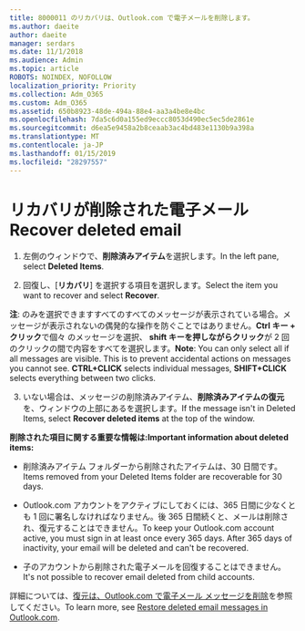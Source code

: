 ```yaml
---
title: 8000011 のリカバリは、Outlook.com で電子メールを削除します。
ms.author: daeite
author: daeite
manager: serdars
ms.date: 11/1/2018
ms.audience: Admin
ms.topic: article
ROBOTS: NOINDEX, NOFOLLOW
localization_priority: Priority
ms.collection: Adm_O365
ms.custom: Adm_O365
ms.assetid: 650b8923-48de-494a-88e4-aa3a4be8e4bc
ms.openlocfilehash: 7da5c6d0a155ed9eccc8053d490ec5ec5de2861e
ms.sourcegitcommit: d6ea5e9458a2b8ceaab3ac4bd483e1130b9a398a
ms.translationtype: MT
ms.contentlocale: ja-JP
ms.lasthandoff: 01/15/2019
ms.locfileid: "28297557"
---
```

# <a name="recover-deleted-email"></a><span data-ttu-id="8c7ed-102">リカバリが削除された電子メール</span><span class="sxs-lookup"><span data-stu-id="8c7ed-102">Recover deleted email</span></span>

1. <span data-ttu-id="8c7ed-103">左側のウィンドウで、**削除済みアイテム**を選択します。</span><span class="sxs-lookup"><span data-stu-id="8c7ed-103">In the left pane, select **Deleted Items**.</span></span> 
    
2. <span data-ttu-id="8c7ed-104">回復し、[**リカバリ**] を選択する項目を選択します。</span><span class="sxs-lookup"><span data-stu-id="8c7ed-104">Select the item you want to recover and select **Recover**.</span></span> 
  
 <span data-ttu-id="8c7ed-p101">**注**: のみを選択できますすべてのすべてのメッセージが表示されている場合。メッセージが表示されないの偶発的な操作を防ぐことではありません。**Ctrl キー + クリック**で個々 のメッセージを選択、 **shift キーを押しながらクリック**が 2 回のクリックの間で内容をすべてを選択します。</span><span class="sxs-lookup"><span data-stu-id="8c7ed-p101">**Note**: You can only select all if all messages are visible. This is to prevent accidental actions on messages you cannot see. **CTRL+CLICK** selects individual messages, **SHIFT+CLICK** selects everything between two clicks.</span></span> 
    
3. <span data-ttu-id="8c7ed-108">いない場合は、メッセージの削除済みアイテム、**削除済みアイテムの復元**を、ウィンドウの上部にあるを選択します。</span><span class="sxs-lookup"><span data-stu-id="8c7ed-108">If the message isn't in Deleted Items, select **Recover deleted items** at the top of the window.</span></span> 
    
 <span data-ttu-id="8c7ed-109">**削除された項目に関する重要な情報は:**</span><span class="sxs-lookup"><span data-stu-id="8c7ed-109">**Important information about deleted items:**</span></span>
  
- <span data-ttu-id="8c7ed-110">削除済みアイテム フォルダーから削除されたアイテムは、30 日間です。</span><span class="sxs-lookup"><span data-stu-id="8c7ed-110">Items removed from your Deleted Items folder are recoverable for 30 days.</span></span>
    
- <span data-ttu-id="8c7ed-p102">Outlook.com アカウントをアクティブにしておくには、365 日間に少なくとも 1 回に署名しなければなりません。後 365 日間続くと、メールは削除され、復元することはできません。</span><span class="sxs-lookup"><span data-stu-id="8c7ed-p102">To keep your Outlook.com account active, you must sign in at least once every 365 days. After 365 days of inactivity, your email will be deleted and can't be recovered.</span></span>
    
- <span data-ttu-id="8c7ed-113">子のアカウントから削除された電子メールを回復することはできません。</span><span class="sxs-lookup"><span data-stu-id="8c7ed-113">It's not possible to recover email deleted from child accounts.</span></span>
    
<span data-ttu-id="8c7ed-114">詳細については、[復元は、Outlook.com で電子メール メッセージを削除](https://go.microsoft.com/fwlink/p/?linkid=873117)を参照してください。</span><span class="sxs-lookup"><span data-stu-id="8c7ed-114">To learn more, see [Restore deleted email messages in Outlook.com](https://go.microsoft.com/fwlink/p/?linkid=873117).</span></span>
  

